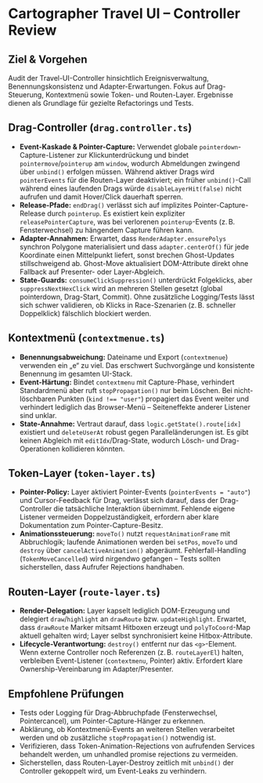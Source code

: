 # Cartographer Travel UI – Controller Review

## Ziel & Vorgehen
Audit der Travel-UI-Controller hinsichtlich Ereignisverwaltung, Benennungskonsistenz und Adapter-Erwartungen. Fokus auf Drag-Steuerung, Kontextmenü sowie Token- und Routen-Layer. Ergebnisse dienen als Grundlage für gezielte Refactorings und Tests.

## Drag-Controller (`drag.controller.ts`)
- **Event-Kaskade & Pointer-Capture:** Verwendet globale `pointerdown`-Capture-Listener zur Klickunterdrückung und bindet `pointermove`/`pointerup` am `window`, wodurch Abmeldungen zwingend über `unbind()` erfolgen müssen. Während aktiver Drags wird `pointerEvents` für die Routen-Layer deaktiviert; ein früher `unbind()`-Call während eines laufenden Drags würde `disableLayerHit(false)` nicht aufrufen und damit Hover/Click dauerhaft sperren.
- **Release-Pfade:** `endDrag()` verlässt sich auf implizites Pointer-Capture-Release durch `pointerup`. Es existiert kein expliziter `releasePointerCapture`, was bei verlorenen `pointerup`-Events (z. B. Fensterwechsel) zu hängendem Capture führen kann.
- **Adapter-Annahmen:** Erwartet, dass `RenderAdapter.ensurePolys` synchron Polygone materialisiert und dass `adapter.centerOf()` für jede Koordinate einen Mittelpunkt liefert, sonst brechen Ghost-Updates stillschweigend ab. Ghost-Move aktualisiert DOM-Attribute direkt ohne Fallback auf Presenter- oder Layer-Abgleich.
- **State-Guards:** `consumeClickSuppression()` unterdrückt Folgeklicks, aber `suppressNextHexClick` wird an mehreren Stellen gesetzt (global pointerdown, Drag-Start, Commit). Ohne zusätzliche Logging/Tests lässt sich schwer validieren, ob Klicks in Race-Szenarien (z. B. schneller Doppelklick) fälschlich blockiert werden.

## Kontextmenü (`contextmenue.ts`)
- **Benennungsabweichung:** Dateiname und Export (`contextmenue`) verwenden ein „e“ zu viel. Das erschwert Suchvorgänge und konsistente Benennung im gesamten UI-Stack.
- **Event-Härtung:** Bindet `contextmenu` mit Capture-Phase, verhindert Standardmenü aber ruft `stopPropagation()` nur beim Löschen. Bei nicht-löschbaren Punkten (`kind !== "user"`) propagiert das Event weiter und verhindert lediglich das Browser-Menü – Seiteneffekte anderer Listener sind unklar.
- **State-Annahme:** Vertraut darauf, dass `logic.getState().route[idx]` existiert und `deleteUserAt` robust gegen Paralleländerungen ist. Es gibt keinen Abgleich mit `editIdx`/Drag-State, wodurch Lösch- und Drag-Operationen kollidieren könnten.

## Token-Layer (`token-layer.ts`)
- **Pointer-Policy:** Layer aktiviert Pointer-Events (`pointerEvents = "auto"`) und Cursor-Feedback für Drag, verlässt sich darauf, dass der Drag-Controller die tatsächliche Interaktion übernimmt. Fehlende eigene Listener vermeiden Doppelzuständigkeit, erfordern aber klare Dokumentation zum Pointer-Capture-Besitz.
- **Animationssteuerung:** `moveTo()` nutzt `requestAnimationFrame` mit Abbruchlogik; laufende Animationen werden bei `setPos`, `moveTo` und `destroy` über `cancelActiveAnimation()` abgeräumt. Fehlerfall-Handling (`TokenMoveCancelled`) wird nirgendwo gefangen – Tests sollten sicherstellen, dass Aufrufer Rejections handhaben.

## Routen-Layer (`route-layer.ts`)
- **Render-Delegation:** Layer kapselt lediglich DOM-Erzeugung und delegiert `draw`/`highlight` an `drawRoute` bzw. `updateHighlight`. Erwartet, dass `drawRoute` Marker mitsamt Hitboxen erzeugt und `polyToCoord`-Map aktuell gehalten wird; Layer selbst synchronisiert keine Hitbox-Attribute.
- **Lifecycle-Verantwortung:** `destroy()` entfernt nur das `<g>`-Element. Wenn externe Controller noch Referenzen (z. B. `routeLayerEl`) halten, verbleiben Event-Listener (`contextmenu`, Pointer) aktiv. Erfordert klare Ownership-Vereinbarung im Adapter/Presenter.

## Empfohlene Prüfungen
- Tests oder Logging für Drag-Abbruchpfade (Fensterwechsel, Pointercancel), um Pointer-Capture-Hänger zu erkennen.
- Abklärung, ob Kontextmenü-Events an weiteren Stellen verarbeitet werden und ob zusätzliche `stopPropagation()` notwendig ist.
- Verifizieren, dass Token-Animation-Rejections von aufrufenden Services behandelt werden, um unhandled promise rejections zu vermeiden.
- Sicherstellen, dass Routen-Layer-Destroy zeitlich mit `unbind()` der Controller gekoppelt wird, um Event-Leaks zu verhindern.
